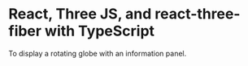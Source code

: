 # React, Three JS, and react-three-fiber with TypeScript

To display a rotating globe with an information panel.
